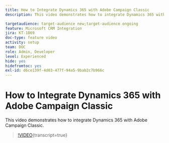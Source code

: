 ```yaml
---
title: How to Integrate Dynamics 365 with Adobe Campaign Classic
description: This video demonstrates how to integrate Dynamics 365 with Adobe Campaign Classic.

targetaudience: target-audience new;target-audience ongoing
feature: Microsoft CRM Integration 
jira: KT-1869
doc-type: feature video
activity: setup
team: DOC
role: Admin, Developer
level: Experienced
hide: yes
hidefromtoc: yes
exl-id: d6ce139f-4d03-477f-94a5-9bab2c7b966c
---
```

# How to Integrate Dynamics 365 with Adobe Campaign Classic

This video demonstrates how to integrate Dynamics 365 with Adobe Campaign Classic.

>[!VIDEO](https://video.tv.adobe.com/v/23837?quality=12&learn=on){transcript=true}
